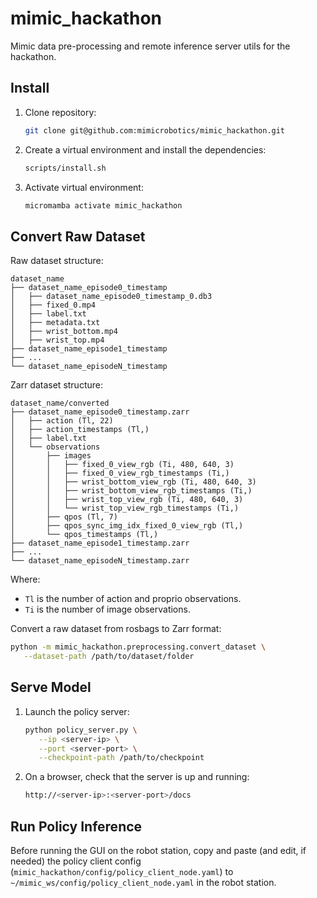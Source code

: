 # mimic_hackathon

Mimic data pre-processing and remote inference server utils for the hackathon.

## Install

1. Clone repository:

   ```bash
   git clone git@github.com:mimicrobotics/mimic_hackathon.git
   ```

1. Create a virtual environment and install the dependencies:

   ```bash
   scripts/install.sh
   ```

1. Activate virtual environment:

   ```bash
   micromamba activate mimic_hackathon
   ```

## Convert Raw Dataset

Raw dataset structure:

```
dataset_name
├── dataset_name_episode0_timestamp
│   ├── dataset_name_episode0_timestamp_0.db3
│   ├── fixed_0.mp4
│   ├── label.txt
│   ├── metadata.txt
│   ├── wrist_bottom.mp4
│   ├── wrist_top.mp4
├── dataset_name_episode1_timestamp
├── ...
└── dataset_name_episodeN_timestamp
```

Zarr dataset structure:

```
dataset_name/converted
├── dataset_name_episode0_timestamp.zarr
│   ├── action (Tl, 22)
│   ├── action_timestamps (Tl,)
│   ├── label.txt
│   └── observations
│       ├── images
│       │   ├── fixed_0_view_rgb (Ti, 480, 640, 3)
│       │   ├── fixed_0_view_rgb_timestamps (Ti,)
│       │   ├── wrist_bottom_view_rgb (Ti, 480, 640, 3)
│       │   ├── wrist_bottom_view_rgb_timestamps (Ti,)
│       │   ├── wrist_top_view_rgb (Ti, 480, 640, 3)
│       │   └── wrist_top_view_rgb_timestamps (Ti,)
│       ├── qpos (Tl, 7)
│       ├── qpos_sync_img_idx_fixed_0_view_rgb (Tl,)
│       └── qpos_timestamps (Tl,)
├── dataset_name_episode1_timestamp.zarr
├── ...
└── dataset_name_episodeN_timestamp.zarr
```

Where:
- `Tl` is the number of action and proprio observations.
- `Ti` is the number of image observations.

Convert a raw dataset from rosbags to Zarr format:

```bash
python -m mimic_hackathon.preprocessing.convert_dataset \
   --dataset-path /path/to/dataset/folder
```

## Serve Model

1. Launch the policy server:

   ```bash
   python policy_server.py \
      --ip <server-ip> \
      --port <server-port> \
      --checkpoint-path /path/to/checkpoint
   ```

1. On a browser, check that the server is up and running:

   ```bash
   http://<server-ip>:<server-port>/docs
   ```

## Run Policy Inference

Before running the GUI on the robot station, copy and paste (and edit, if needed) the policy client config (`mimic_hackathon/config/policy_client_node.yaml`) to `~/mimic_ws/config/policy_client_node.yaml` in the robot station.
